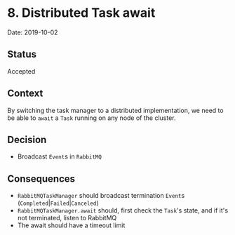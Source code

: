 # 8. Distributed Task await

Date: 2019-10-02

## Status

Accepted

## Context

By switching the task manager to a distributed implementation, we need to be able to `await` a `Task` running on any node of the cluster.

## Decision

 * Broadcast `Event`s in `RabbitMQ`

## Consequences

 * `RabbitMQTaskManager` should broadcast termination `Event`s (`Completed`|`Failed`|`Canceled`)
 * `RabbitMQTaskManager.await` should, first check the `Task`'s state, and if it's not terminated, listen to RabbitMQ
 * The await should have a timeout limit

